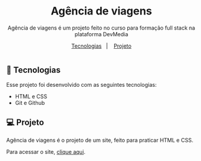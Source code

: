 <h1 align="center"> Agência de viagens </h1>

<p align="center">
Agência de viagens é um projeto feito no curso para formação full stack na plataforma DevMedia  <br/>
</p>

<p align="center">
  <a href="#-tecnologias">Tecnologias</a>&nbsp;&nbsp;&nbsp;|&nbsp;&nbsp;&nbsp;
  <a href="#-projeto">Projeto</a>
</p>

<p align="center">
  <img >
</p>

## 🚀 Tecnologias

Esse projeto foi desenvolvido com as seguintes tecnologias:

- HTML e CSS
- Git e Github

## 💻 Projeto

Agência de viagens é o projeto de um site, feito para praticar HTML e CSS.

Para acessar o site, [clique aqui](https://ag-ncia-de-viagens-3hklzyzic-rodrigovs1993s-projects.vercel.app).
